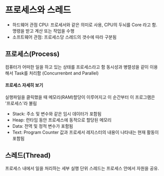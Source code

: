 # 프로세스와 스레드

- 하드웨어 관점 CPU: 프로세서와 같은 의미로 사용, CPU의 두뇌를 Core 라고 함. 명령을 받고 계산 또는 작업을 수행
- 소프트웨어 관점: 프로세스당 스레드의 갯수에 따라 구분됨

## 프로세스(Process)

컴퓨터가 어떠한 일을 하고 있는 상태를 프로세스라고 함
동시성과 병렬성을 같이 이용해서 Task를 처리함
(Concurrenbnt and Parallel)

#### 프로세스 자세히 보기

실행파일을 클릭했을 때 메모리(RAM)할당이 이루어지고 이 순간부터 이 프로그램은 '프로세스'라 불림

- Stack: 주소 및 변수와 같은 임시 데이터가 포함됨
- Heap: 런타임 동안 프로세스에 동적으로 할당된 메모리
- Data: 전역 및 정적 변수가 포함됨
- Text: Program Counter 값과 프로세서 레지스터의 내용이 나타내는 현재 활동이 포함됨

## 스레드(Thread)

프로세스 내에서 일을 처리하는 세부 실행 단위
스레드는 프로세스 안에서 자원을 공유.
